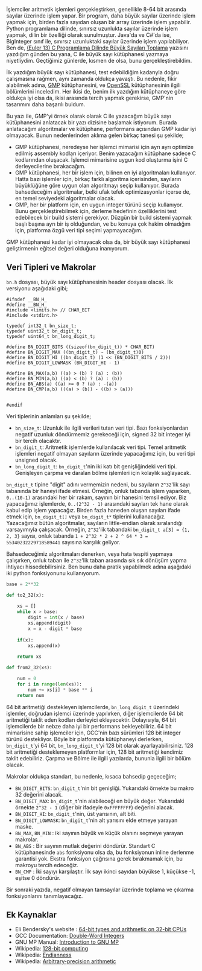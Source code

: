 <!--
.. date: 2020-02-21 21:44
.. description: 
.. slug: buyuk-sayi-islemleri-giris
.. title: Büyük Sayı Algoritmaları - Giriş
-->

İşlemciler aritmetik işlemleri gerçekleştirken, genellikle 8-64 bit
arasında sayılar üzerinde işlem yapar. Bir program, daha büyük sayılar
üzerinde işlem yapmak için, birden fazla sayıdan oluşan bir array
üzerinde işlem yapabilir. Python programlama dilinde, sınırsız
uzunlukta sayılar üzerinde işlem yapmak, dilin bir özelliği olarak
sunulmuştur. Java'da ve C#'da ise, BigInteger sınıf ile, sınırsız
uzunluktaki sayılar üzerinde işlem yapılabiliyor. Ben de,
[(Euler 13) C Programlama Dilinde Büyük Sayıları Toplama](../euler/euler-13.html) 
yazısını yazdığım günden bu yana, C ile büyük sayı
kütüphanesi yazmaya niyetliydim. Geçtiğimiz günlerde,
kısmen de olsa, bunu gerçekleştirebildim.

İlk yazdığım büyük sayı kütüphanesi, test edebildiğim kadarıyla
doğru çalışmasına rağmen, aynı zamanda oldukça yavaştı. Bu nedenle,
fikir alabilmek adına, [GMP](https://gmplib.org/) kütüphanesini,
ve [OpenSSL](https://github.com/openssl/openssl/tree/master/crypto/bn)
kütüphanesinin ilgili bölümlerini inceledim. Her ikisi de,
benim ilk yazdığım kütüphaneye göre oldukça iyi olsa da, ikisi
arasında tercih yapmak gerekirse, GMP'nin tasarımını daha
başarılı buldum.

Bu yazı ile, GMP'yi örnek olarak olarak C ile yazacağım
büyük sayı kütüphanesini anlatacak bir yazı dizisine başlamak
istiyorum. Burada anlatacağım algoritmalar ve kütüphane, performans
açısından GMP kadar iyi olmayacak. Bunun nedenlerinden aklıma gelen
birkaç tanesi şu şekilde;

 - GMP kütüphanesi, neredeyse her işlemci mimarisi için ayrı
   ayrı optimize edilmiş assembly kodları içeriyor. Benim
   yazacağım kütüphane sadece C kodlarından oluşacak. İşlemci
   mimarisine uygun kod oluşturma işini C derleyecilerine
   bırakacağım.
 - GMP kütüphanesi, her bir işlem için, bilinen en iyi algoritmaları
   kullanıyor. Hatta bazı işlemler için, birkaç farklı algoritma
   içerisinden, sayıların büyüklüğüne göre uygun olan algoritmayı
   seçip kullanıyor. Burada bahsedeceğim algoritmalar, belki
   ufak tefek optimizasyonlar içerse de, en temel seviyedeki
   algoritmalar olacak.
 - GMP, her bir platform için, en uygun integer türünü seçip
   kullanıyor. Bunu gerçekleştirebilmek için, derleme
   hedefinin özelliklerini test edebilecek bir build sistemi
   gerekiyor. Düzgün bir build sistemi yapmak başlı başına
   ayrı bir iş olduğundan, ve bu konuya çok hakim olmadığım için,
   platforma özgü veri tipi seçimi yapmayacağım.
   
GMP kütüphanesi kadar iyi olmayacak olsa da, bir büyük sayı
kütüphanesi geliştirmenin eğitsel değeri olduğuna inanıyorum.

Veri Tipleri ve Makrolar
------------------------

`bn.h` dosyası, büyük sayı kütüphanesinin header dosyası olacak. İlk versiyonu aşağıdaki gibi;

```
#ifndef __BN_H_
#define __BN_H_
#include <limits.h> // CHAR_BIT
#include <stdint.h>

typedef int32_t bn_size_t;
typedef uint32_t bn_digit_t;
typedef uint64_t bn_long_digit_t;

#define BN_DIGIT_BITS ((sizeof(bn_digit_t)) * CHAR_BIT)
#define BN_DIGIT_MAX ((bn_digit_t) ~ (bn_digit_t)0)
#define BN_DIGIT_HI ((bn_digit_t) (1 << (BN_DIGIT_BITS / 2)))
#define BN_DIGIT_LOWMASK (BN_DIGIT_HI - 1)

#define BN_MAX(a,b) ((a) > (b) ? (a) : (b))
#define BN_MIN(a,b) ((a) < (b) ? (a) : (b))
#define BN_ABS(a) ((a) >= 0 ? (a) : -(a))
#define BN_CMP(a,b) (((a) > (b)) - ((b) > (a)))


#endif
```

Veri tiplerinin anlamları şu şekilde;

 - `bn_size_t`: Uzunluk ile ilgili verileri tutan veri tipi. Bazı fonksiyonlardan
   negatif uzunluk döndürmemiz gerekeceği için, signed 32 bit integer iyi bir tercih olacaktır.
 - `bn_digit_t`: Aritmetik işlemlerde kullanılacak veri tipi. Temel aritmetik
   işlemleri negatif olmayan sayıların üzerinde yapacağımız için, bu veri tipi unsigned olacak.
 - `bn_long_digit_t`: `bn_digit_t`'nin iki katı bit genişliğindeki veri tipi. Genişleyen çarpma
   ve daralan bölme işlemleri için kolaylık sağlayacak.

`bn_digit_t` tipine "digit" adını vermemizin nedeni, bu sayıların `2^32`'lik sayı tabanında
bir haneyi ifade etmesi. Örneğin, onluk tabanda işlem yaparken, `0..(10-1)` arasındaki
her bir rakam, sayının bir hanesini temsil ediyor. Biz yapacağımız işlemlerde,
`0..(2^32 - 1)` arasındaki sayıları tek hane olarak kabul edip işlem yapacağız. Birden fazla
haneden oluşan sayıları ifade etmek için, `bn_digit_t[]` veya `bn_digit_t*` tiplerini
kullanacağız. Yazacağımız bütün algoritmalar, sayıların little-endian olarak sıralandığı
varsayımıyla çalışacak. Örneğin, `2^32`'lik tabandaki `bn_digit_t a[3] = {1, 2, 3}` sayısı, 
onluk tabanda `1 + 2^32 * 2 + 2 ^ 64 * 3 = 55340232229718589441` sayısına karşılık geliyor.

Bahsedeceğimiz algoritmaları denerken, veya hata tespiti yapmaya çalışırken, onluk taban
ile `2^32`'lik taban arasında sık sık dönüşüm yapma ihtiyacı hissedebilirsiniz. Ben bunu
daha pratik yapabilmek adına aşağıdaki iki python fonksiyonunu kullanıyorum.

```python
base = 2**32

def to2_32(x):
    
	xs = []
	while x > base:
		digit = int(x / base)
		xs.append(digit)
		x = x - digit * base
	
	if(x):
		xs.append(x)
		
	return xs

def from2_32(xs):

	num = 0
	for i in range(len(xs)):
		num += xs[i] * base ** i
	return num
```

64 bit aritmetiği destekleyen işlemcilerde, `bn_long_digit_t` üzerindeki işlemler, doğrudan
işlemci üzerinde yapılırken, diğer işlemcilerde 64 bit aritmetiği taklit
eden kodları derleyici ekleyecektir. Dolayısıyla, 64 bit işlemcilerde
bir nebze daha iyi bir performans bekleyebiliriz. 64 bit mimarisine sahip işlemciler
için, GCC'nin bazı sürümleri 128 bit integer türünü destekliyor.
Böyle bir platformda kütüphaneyi derlerken, `bn_digit_t`'yi 64 bit,
`bn_long_digit_t`'yi 128 bit olarak ayarlayabilirsiniz. 128 bit aritmetiği
desteklemeyen platformlar için, 128 bit aritmetiği kendimiz taklit edebiliriz.
Çarpma ve Bölme ile ilgili yazılarda, bununla ilgili bir bölüm olacak.


Makrolar oldukça standart, bu nedenle, kısaca bahsedip geçeceğim;

 - `BN_DIGIT_BITS`: `bn_digit_t`'nin bit genişliği. Yukarıdaki örnekte bu makro 32 değerini alacak.
 - `BN_DIGIT_MAX`: `bn_digit_t`'nin alabileceği en büyük değer. Yukarıdaki örnekte `2^32 - 1` (diğer bir ifadeyle `0xFFFFFFFF`) değerini alacak.
 - `BN_DIGIT_HI`: `bn_digit_t`'nin, üst yarısının, alt biti. 
 - `BN_DIGIT_LOWMASK`: `bn_digit_t`'nin alt yarısını elde etmeye yarayan maske.
 - `BN_MAX`, `BN_MIN` : iki sayının büyük ve küçük olanını seçmeye yarayan makrolar.
 - `BN_ABS` : Bir sayının mutlak değerini döndürür. Standart C kütüphanesinde `abs` fonksiyonu olsa da, bu fonksiyonun
              inline derlenme garantisi yok. Ekstra fonksiyon çağrısına gerek bırakmamak için, bu makroyu tercih edeceğiz.
 - `BN_CMP` : İki sayıyı karşılaştır. İlk sayı ikinci sayıdan büyükse 1, küçükse -1, eşitse 0 döndürür.
 
Bir sonraki yazıda, negatif olmayan tamsayılar üzerinde toplama ve çıkarma fonksiyonlarını tanımlayacağız.

Ek Kaynaklar
------------

 - Eli Bendersky's website
: [64-bit types and arithmetic on 32-bit CPUs](https://eli.thegreenplace.net/2010/10/21/64-bit-types-and-arithmetic-on-32-bit-cpus)
 - GCC Documentation: [Double-Word Integers](https://gcc.gnu.org/onlinedocs/gcc/Long-Long.html#Long-Long)
 - GNU MP Manual: [Introduction to GNU MP](https://gmplib.org/manual/Introduction-to-GMP.html#Introduction-to-GMP)
 - Wikipedia: [128-bit computing](https://en.wikipedia.org/wiki/128-bit_computing)
 - Wikipedia: [Endianness](https://en.wikipedia.org/wiki/Endianness)
 - Wikipedia: [Arbitrary-precision arithmetic](https://en.wikipedia.org/wiki/Arbitrary-precision_arithmetic)